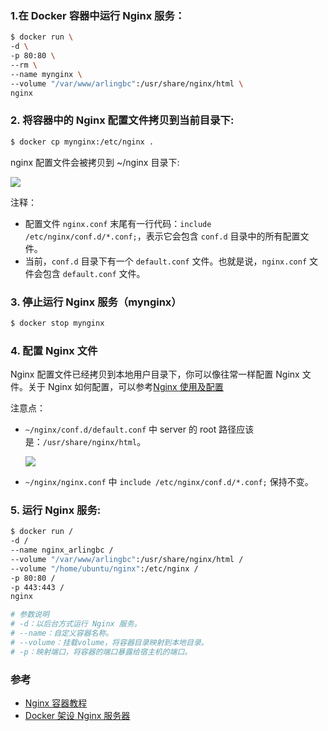 
### 1.在 Docker 容器中运行 Nginx 服务：

```bash
$ docker run \
-d \
-p 80:80 \
--rm \
--name mynginx \
--volume "/var/www/arlingbc":/usr/share/nginx/html \
nginx
```

### 2. 将容器中的 Nginx 配置文件拷贝到当前目录下:

```bash
$ docker cp mynginx:/etc/nginx .
```

nginx 配置文件会被拷贝到 ~/nginx 目录下:

![](http://upload-images.jianshu.io/upload_images/2648731-a02193a1601025e1.jpg?imageMogr2/auto-orient/strip%7CimageView2/2/w/620)

注释：
* 配置文件 `nginx.conf` 末尾有一行代码：`include /etc/nginx/conf.d/*.conf;`，表示它会包含 `conf.d` 目录中的所有配置文件。
* 当前，`conf.d` 目录下有一个 `default.conf` 文件。也就是说，`nginx.conf` 文件会包含 `default.conf` 文件。



### 3. 停止运行 Nginx 服务（mynginx）

```bash
$ docker stop mynginx
```



### 4. 配置 Nginx 文件

Nginx 配置文件已经拷贝到本地用户目录下，你可以像往常一样配置 Nginx 文件。关于 Nginx 如何配置，可以参考[Nginx 使用及配置](https://www.jianshu.com/p/849343f679aa)



注意点：

* `~/nginx/conf.d/default.conf` 中 server 的 root 路径应该是：`/usr/share/nginx/html`。

  ![](http://upload-images.jianshu.io/upload_images/2648731-450e4659f8d9ca26.jpg?imageMogr2/auto-orient/strip%7CimageView2/2/w/1240)

* `~/nginx/nginx.conf` 中 `include /etc/nginx/conf.d/*.conf;` 保持不变。



### 5. 运行 Nginx 服务:

```bash
$ docker run /
-d /
--name nginx_arlingbc /
--volume "/var/www/arlingbc":/usr/share/nginx/html /
--volume "/home/ubuntu/nginx":/etc/nginx /
-p 80:80 /
-p 443:443 /
nginx

# 参数说明
# -d：以后台方式运行 Nginx 服务。
# --name：自定义容器名称。
# --volume：挂载volume，将容器目录映射到本地目录。
# -p：映射端口，将容器的端口暴露给宿主机的端口。
```

### 参考

* [Nginx 容器教程](http://www.ruanyifeng.com/blog/2018/02/nginx-docker.html)
* [Docker 架设 Nginx 服务器](https://www.jianshu.com/p/2057576bfc5a)
